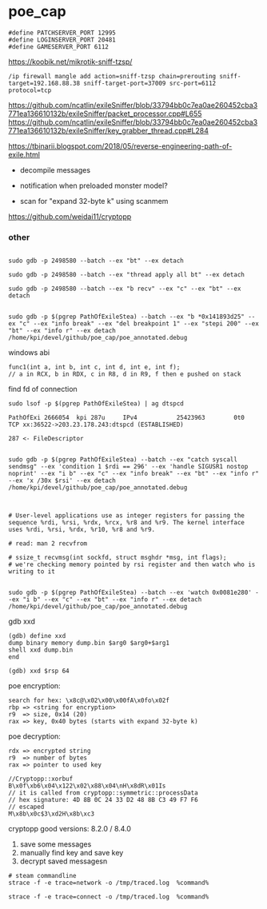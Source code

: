 # poe_cap

```
#define PATCHSERVER_PORT 12995
#define LOGINSERVER_PORT 20481
#define GAMESERVER_PORT 6112
```

https://koobik.net/mikrotik-sniff-tzsp/

```
/ip firewall mangle add action=sniff-tzsp chain=prerouting sniff-target=192.168.88.38 sniff-target-port=37009 src-port=6112 protocol=tcp
```

https://github.com/ncatlin/exileSniffer/blob/33794bb0c7ea0ae260452cba3771ea136610132b/exileSniffer/packet_processor.cpp#L655
https://github.com/ncatlin/exileSniffer/blob/33794bb0c7ea0ae260452cba3771ea136610132b/exileSniffer/key_grabber_thread.cpp#L284

https://tbinarii.blogspot.com/2018/05/reverse-engineering-path-of-exile.html



* decompile messages
* notification when preloaded monster model?


* scan for "expand 32-byte k" using scanmem

https://github.com/weidai11/cryptopp


### other


```

sudo gdb -p 2498580 --batch --ex "bt" --ex detach

sudo gdb -p 2498580 --batch --ex "thread apply all bt" --ex detach

sudo gdb -p 2498580 --batch --ex "b recv" --ex "c" --ex "bt" --ex detach


sudo gdb -p $(pgrep PathOfExileStea) --batch --ex "b *0x141893d25" --ex "c" --ex "info break" --ex "del breakpoint 1" --ex "stepi 200" --ex "bt" --ex "info r" --ex detach /home/kpi/devel/github/poe_cap/poe_annotated.debug
```

windows abi

```
func1(int a, int b, int c, int d, int e, int f);
// a in RCX, b in RDX, c in R8, d in R9, f then e pushed on stack
```

find fd of connection

```
sudo lsof -p $(pgrep PathOfExileStea) | ag dtspcd

PathOfExi 2666054  kpi 287u     IPv4           25423963        0t0       TCP xx:36522->203.23.178.243:dtspcd (ESTABLISHED)

287 <- FileDescriptor


sudo gdb -p $(pgrep PathOfExileStea) --batch --ex "catch syscall sendmsg" --ex 'condition 1 $rdi == 296' --ex 'handle SIGUSR1 nostop noprint' --ex "i b" --ex "c" --ex "info break" --ex "bt" --ex "info r" --ex 'x /30x $rsi' --ex detach /home/kpi/devel/github/poe_cap/poe_annotated.debug



# User-level applications use as integer registers for passing the sequence %rdi, %rsi, %rdx, %rcx, %r8 and %r9. The kernel interface uses %rdi, %rsi, %rdx, %r10, %r8 and %r9.

# read: man 2 recvfrom

# ssize_t recvmsg(int sockfd, struct msghdr *msg, int flags);
# we're checking memory pointed by rsi register and then watch who is writing to it


sudo gdb -p $(pgrep PathOfExileStea) --batch --ex 'watch 0x0081e280' --ex "i b" --ex "c" --ex "bt" --ex "info r" --ex detach /home/kpi/devel/github/poe_cap/poe_annotated.debug
```


gdb xxd

```
(gdb) define xxd
dump binary memory dump.bin $arg0 $arg0+$arg1
shell xxd dump.bin
end

(gdb) xxd $rsp 64 
```


poe encryption:

```
search for hex: \x8c@\x02\x00\x00fA\x0fo\x02f
rbp => <string for encryption>
r9  => size, 0x14 (20)
rax => key, 0x40 bytes (starts with expand 32-byte k)

```

poe decryption:

```
rdx => encrypted string
r9  => number of bytes
rax => pointer to used key

//Cryptopp::xorbuf 
B\x0f\xb6\x04\x122\x02\x88\x04\nH\x8dR\x01Is
// it is called from cryptopp::symmetric::processData
// hex signature: 4D 8B 0C 24 33 D2 48 8B C3 49 F7 F6
// escaped
M\x8b\x0c$3\xd2H\x8b\xc3
```


cryptopp good versions: 8.2.0 / 8.4.0

1. save some messages
2. manually find key and save key
3. decrypt saved messagesn


```
# steam commandline
strace -f -e trace=network -o /tmp/traced.log  %command%

strace -f -e trace=connect -o /tmp/traced.log  %command%
```

